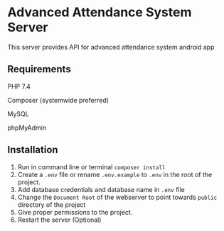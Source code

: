 # Advanced Attendance System Server

This server provides API for advanced attendance system android app

## Requirements

PHP 7.4

Composer (systemwide preferred)

MySQL

phpMyAdmin

## Installation

1. Run in command line or terminal `composer install`
2. Create a `.env` file or rename `.env.example` to `.env` in the root of the project.
3. Add database credentials and database name in `.env` file
4. Change the `Document Root` of the webserver to point towards `public` directory of the project
5. Give proper permissions to the project.
6. Restart the server (Optional)
